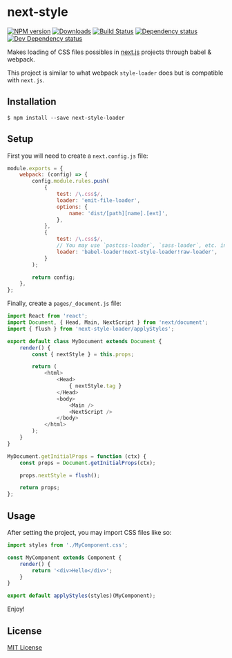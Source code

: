 # next-style

[![NPM version][npm-image]][npm-url] [![Downloads][downloads-image]][npm-url] [![Build Status][travis-image]][travis-url] [![Dependency status][david-dm-image]][david-dm-url] [![Dev Dependency status][david-dm-dev-image]][david-dm-dev-url]

[npm-url]:https://npmjs.org/package/next-style-loader
[downloads-image]:http://img.shields.io/npm/dm/next-style-loader.svg
[npm-image]:http://img.shields.io/npm/v/next-style-loader.svg
[travis-url]:https://travis-ci.org/moxystudio/next.js-style-loader
[travis-image]:http://img.shields.io/travis/moxystudio/next.js-style-loader/master.svg
[david-dm-url]:https://david-dm.org/moxystudio/next.js-style-loader
[david-dm-image]:https://img.shields.io/david/moxystudio/next.js-style-loader.svg
[david-dm-dev-url]:https://david-dm.org/moxystudio/next.js-style-loader#info=devDependencies
[david-dm-dev-image]:https://img.shields.io/david/dev/moxystudio/next.js-style-loader.svg

Makes loading of CSS files possibles in [next.js](https://github.com/zeit/next.js) projects through babel & webpack.

This project is similar to what webpack `style-loader` does but is compatible with `next.js`.


## Installation

`$ npm install --save next-style-loader`


## Setup

First you will need to create a `next.config.js` file:

```js
module.exports = {
    webpack: (config) => {
        config.module.rules.push(
            {
                test: /\.css$/,
                loader: 'emit-file-loader',
                options: {
                    name: 'dist/[path][name].[ext]',
                },
            },
            {
                test: /\.css$/,
                // You may use `postcss-loader`, `sass-loader`, etc. instead of `raw-loader`
                loader: 'babel-loader!next-style-loader!raw-loader',
            }
        );

        return config;
    },
};
```

Finally, create a `pages/_document.js` file:

```js
import React from 'react';
import Document, { Head, Main, NextScript } from 'next/document';
import { flush } from 'next-style-loader/applyStyles';

export default class MyDocument extends Document {
    render() {
        const { nextStyle } = this.props;

        return (
            <html>
                <Head>
                    { nextStyle.tag }
                </Head>
                <body>
                    <Main />
                    <NextScript />
                </body>
            </html>
        );
    }
}

MyDocument.getInitialProps = function (ctx) {
    const props = Document.getInitialProps(ctx);

    props.nextStyle = flush();

    return props;
};
```


## Usage

After setting the project, you may import CSS files like so:

```js
import styles from './MyComponent.css';

const MyComponent extends Component {
    render() {
        return '<div>Hello</div>';
    }
}

export default applyStyles(styles)(MyComponent);
```

Enjoy!


## License

[MIT License](http://opensource.org/licenses/MIT)
